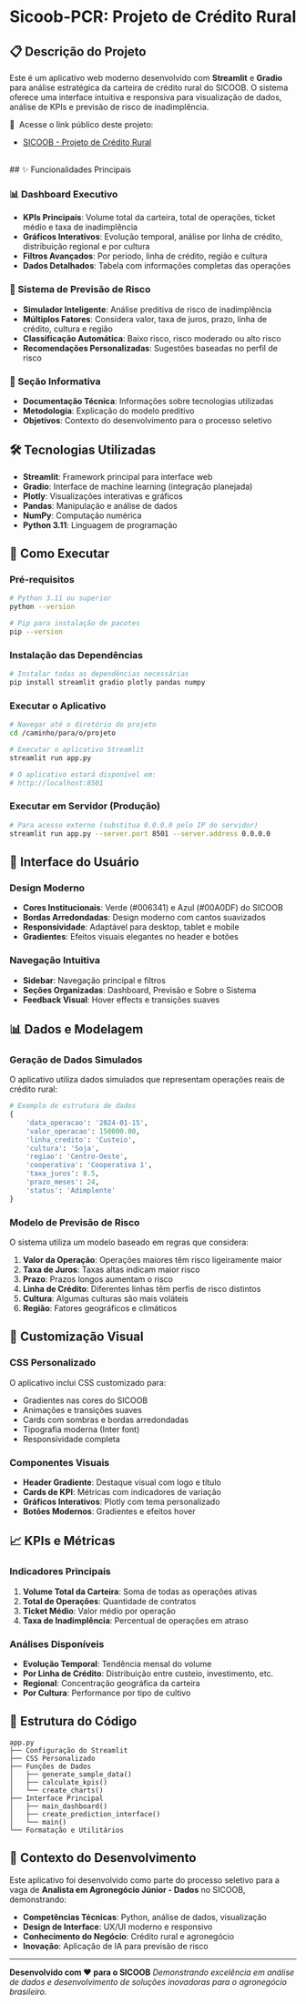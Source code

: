 # Sicoob-PCR: Projeto de Crédito Rural

## 📋 Descrição do Projeto

Este é um aplicativo web moderno desenvolvido com **Streamlit** e **Gradio** para análise estratégica da carteira de crédito rural do SICOOB. O sistema oferece uma interface intuitiva e responsiva para visualização de dados, análise de KPIs e previsão de risco de inadimplência.

📜 &nbsp;Acesse o link público deste projeto:
- [SICOOB - Projeto de Crédito Rural](https://sicoob-pcr-lucaswall.streamlit.app)
<br>
## ✨ Funcionalidades Principais

### 📊 Dashboard Executivo
- **KPIs Principais**: Volume total da carteira, total de operações, ticket médio e taxa de inadimplência
- **Gráficos Interativos**: Evolução temporal, análise por linha de crédito, distribuição regional e por cultura
- **Filtros Avançados**: Por período, linha de crédito, região e cultura
- **Dados Detalhados**: Tabela com informações completas das operações

### 🤖 Sistema de Previsão de Risco
- **Simulador Inteligente**: Análise preditiva de risco de inadimplência
- **Múltiplos Fatores**: Considera valor, taxa de juros, prazo, linha de crédito, cultura e região
- **Classificação Automática**: Baixo risco, risco moderado ou alto risco
- **Recomendações Personalizadas**: Sugestões baseadas no perfil de risco

### 📄 Seção Informativa
- **Documentação Técnica**: Informações sobre tecnologias utilizadas
- **Metodologia**: Explicação do modelo preditivo
- **Objetivos**: Contexto do desenvolvimento para o processo seletivo

## 🛠️ Tecnologias Utilizadas

- **Streamlit**: Framework principal para interface web
- **Gradio**: Interface de machine learning (integração planejada)
- **Plotly**: Visualizações interativas e gráficos
- **Pandas**: Manipulação e análise de dados
- **NumPy**: Computação numérica
- **Python 3.11**: Linguagem de programação

## 🚀 Como Executar

### Pré-requisitos
```bash
# Python 3.11 ou superior
python --version

# Pip para instalação de pacotes
pip --version
```

### Instalação das Dependências
```bash
# Instalar todas as dependências necessárias
pip install streamlit gradio plotly pandas numpy
```

### Executar o Aplicativo
```bash
# Navegar até o diretório do projeto
cd /caminho/para/o/projeto

# Executar o aplicativo Streamlit
streamlit run app.py

# O aplicativo estará disponível em:
# http://localhost:8501
```

### Executar em Servidor (Produção)
```bash
# Para acesso externo (substitua 0.0.0.0 pelo IP do servidor)
streamlit run app.py --server.port 8501 --server.address 0.0.0.0
```

## 📱 Interface do Usuário

### Design Moderno
- **Cores Institucionais**: Verde (#006341) e Azul (#00A0DF) do SICOOB
- **Bordas Arredondadas**: Design moderno com cantos suavizados
- **Responsividade**: Adaptável para desktop, tablet e mobile
- **Gradientes**: Efeitos visuais elegantes no header e botões

### Navegação Intuitiva
- **Sidebar**: Navegação principal e filtros
- **Seções Organizadas**: Dashboard, Previsão e Sobre o Sistema
- **Feedback Visual**: Hover effects e transições suaves

## 📊 Dados e Modelagem

### Geração de Dados Simulados
O aplicativo utiliza dados simulados que representam operações reais de crédito rural:

```python
# Exemplo de estrutura de dados
{
    'data_operacao': '2024-01-15',
    'valor_operacao': 150000.00,
    'linha_credito': 'Custeio',
    'cultura': 'Soja',
    'regiao': 'Centro-Oeste',
    'cooperativa': 'Cooperativa 1',
    'taxa_juros': 8.5,
    'prazo_meses': 24,
    'status': 'Adimplente'
}
```

### Modelo de Previsão de Risco
O sistema utiliza um modelo baseado em regras que considera:

1. **Valor da Operação**: Operações maiores têm risco ligeiramente maior
2. **Taxa de Juros**: Taxas altas indicam maior risco
3. **Prazo**: Prazos longos aumentam o risco
4. **Linha de Crédito**: Diferentes linhas têm perfis de risco distintos
5. **Cultura**: Algumas culturas são mais voláteis
6. **Região**: Fatores geográficos e climáticos

## 🎨 Customização Visual

### CSS Personalizado
O aplicativo inclui CSS customizado para:
- Gradientes nas cores do SICOOB
- Animações e transições suaves
- Cards com sombras e bordas arredondadas
- Tipografia moderna (Inter font)
- Responsividade completa

### Componentes Visuais
- **Header Gradiente**: Destaque visual com logo e título
- **Cards de KPI**: Métricas com indicadores de variação
- **Gráficos Interativos**: Plotly com tema personalizado
- **Botões Modernos**: Gradientes e efeitos hover

## 📈 KPIs e Métricas

### Indicadores Principais
1. **Volume Total da Carteira**: Soma de todas as operações ativas
2. **Total de Operações**: Quantidade de contratos
3. **Ticket Médio**: Valor médio por operação
4. **Taxa de Inadimplência**: Percentual de operações em atraso

### Análises Disponíveis
- **Evolução Temporal**: Tendência mensal do volume
- **Por Linha de Crédito**: Distribuição entre custeio, investimento, etc.
- **Regional**: Concentração geográfica da carteira
- **Por Cultura**: Performance por tipo de cultivo

## 🔧 Estrutura do Código

```
app.py
├── Configuração do Streamlit
├── CSS Personalizado
├── Funções de Dados
│   ├── generate_sample_data()
│   ├── calculate_kpis()
│   └── create_charts()
├── Interface Principal
│   ├── main_dashboard()
│   ├── create_prediction_interface()
│   └── main()
└── Formatação e Utilitários
```

## 🎯 Contexto do Desenvolvimento

Este aplicativo foi desenvolvido como parte do processo seletivo para a vaga de **Analista em Agronegócio Júnior - Dados** no SICOOB, demonstrando:

- **Competências Técnicas**: Python, análise de dados, visualização
- **Design de Interface**: UX/UI moderno e responsivo
- **Conhecimento do Negócio**: Crédito rural e agronegócio
- **Inovação**: Aplicação de IA para previsão de risco

---

**Desenvolvido com ❤️ para o SICOOB**
*Demonstrando excelência em análise de dados e desenvolvimento de soluções inovadoras para o agronegócio brasileiro.*
